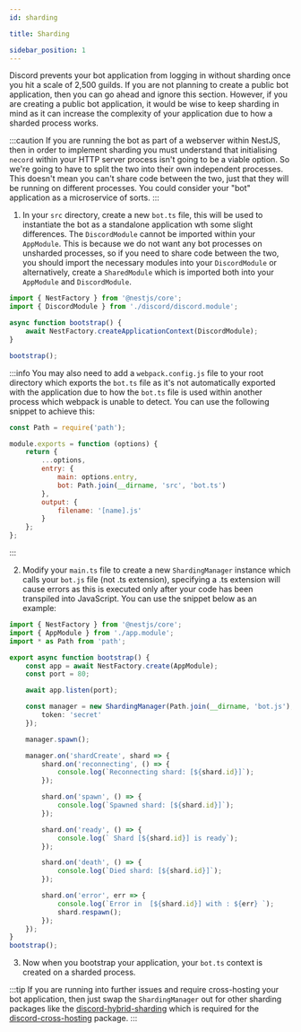 ```yaml
---
id: sharding

title: Sharding

sidebar_position: 1
---
```


Discord prevents your bot application from logging in without sharding once you hit a scale of 2,500 guilds. If you are not planning to create a public bot application, then you can go ahead and ignore this section. However, if you are creating a public bot application, it would be wise to keep sharding in mind as it can increase the complexity of your application due to how a sharded process works.

:::caution
If you are running the bot as part of a webserver within NestJS, then in order to implement sharding you must understand that initialising `necord` within your HTTP server process isn't going to be a viable option. So we're going to have to split the two into their own independent processes. This doesn't mean you can't share code between the two, just that they will be running on different processes. You could consider your "bot" application as a microservice of sorts.
:::

1. In your `src` directory, create a new `bot.ts` file, this will be used to instantiate the bot as a standalone application wth some slight differences. The `DiscordModule` cannot be imported within your `AppModule`. This is because we do not want any bot processes on unsharded processes, so if you need to share code between the two, you should import the necessary modules into your `DiscordModule` or alternatively, create a `SharedModule` which is imported both into your `AppModule` and `DiscordModule`.

```typescript
import { NestFactory } from '@nestjs/core';
import { DiscordModule } from './discord/discord.module';

async function bootstrap() {
    await NestFactory.createApplicationContext(DiscordModule);
}

bootstrap();
```

:::info
You may also need to add a `webpack.config.js` file to your root directory which exports the `bot.ts` file as it's not automatically exported with the application due to how the `bot.ts` file is used within another process which webpack is unable to detect. You can use the following snippet to achieve this:

```js
const Path = require('path');

module.exports = function (options) {
    return {
        ...options,
        entry: {
            main: options.entry,
            bot: Path.join(__dirname, 'src', 'bot.ts')
        },
        output: {
            filename: '[name].js'
        }
    };
};
```

:::

2. Modify your `main.ts` file to create a new `ShardingManager` instance which calls your `bot.js` file (not .ts extension), specifying a .ts extension will cause errors as this is executed only after your code has been transpiled into JavaScript. You can use the snippet below as an example:

```typescript
import { NestFactory } from '@nestjs/core';
import { AppModule } from './app.module';
import * as Path from 'path';

export async function bootstrap() {
    const app = await NestFactory.create(AppModule);
    const port = 80;

    await app.listen(port);

    const manager = new ShardingManager(Path.join(__dirname, 'bot.js'), {
        token: 'secret'
    });

    manager.spawn();

    manager.on('shardCreate', shard => {
        shard.on('reconnecting', () => {
            console.log(`Reconnecting shard: [${shard.id}]`);
        });

        shard.on('spawn', () => {
            console.log(`Spawned shard: [${shard.id}]`);
        });

        shard.on('ready', () => {
            console.log(` Shard [${shard.id}] is ready`);
        });

        shard.on('death', () => {
            console.log(`Died shard: [${shard.id}]`);
        });

        shard.on('error', err => {
            console.log(`Error in  [${shard.id}] with : ${err} `);
            shard.respawn();
        });
    });
}
bootstrap();
```

3. Now when you bootstrap your application, your `bot.ts` context is created on a sharded process.

:::tip
If you are running into further issues and require cross-hosting your bot application, then just swap the `ShardingManager` out for other sharding packages like the [discord-hybrid-sharding](https://github.com/meister03/discord-hybrid-sharding) which is required for the [discord-cross-hosting](https://github.com/meister03/discord-cross-hosting) package.
:::
